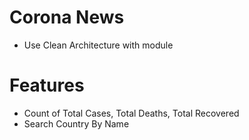 # Corona News
 - Use Clean Architecture with module


# Features
  - Count of Total Cases, Total Deaths, Total Recovered
  - Search Country By Name



